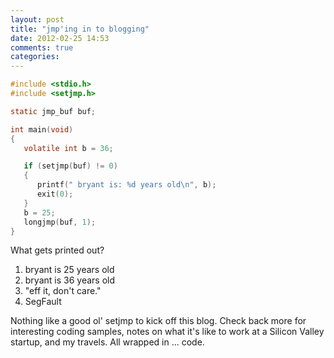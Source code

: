 ```yaml
---
layout: post
title: "jmp'ing in to blogging"
date: 2012-02-25 14:53
comments: true
categories: 
---
```


``` c static variables
#include <stdio.h>
#include <setjmp.h>

static jmp_buf buf;

int main(void)
{
   volatile int b = 36;

   if (setjmp(buf) != 0)
   {
      printf(" bryant is: %d years old\n", b);
      exit(0);
   }
   b = 25;
   longjmp(buf, 1);
}
```
What gets printed out?

1. bryant is 25 years old 
1. bryant is 36 years old
1. "eff it, don't care."
1. SegFault

Nothing like a good ol' setjmp to kick off this blog. Check back more for interesting coding samples, notes on what it's like to work at a Silicon Valley startup, and my travels. All wrapped in ... code.

